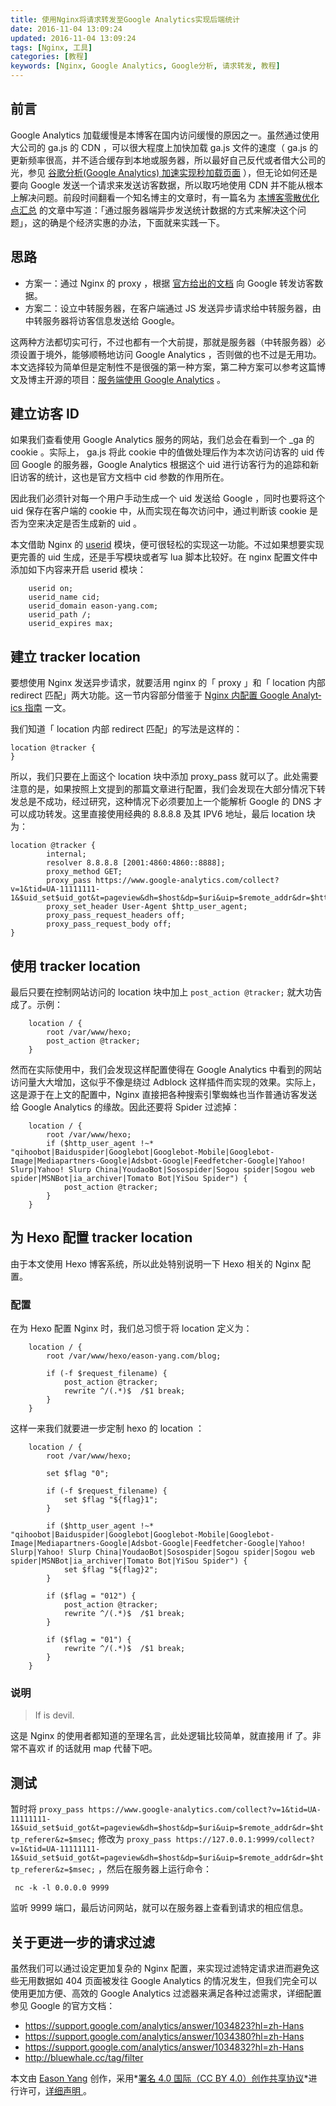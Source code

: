 ```yaml
---
title: 使用Nginx将请求转发至Google Analytics实现后端统计
date: 2016-11-04 13:09:24
updated: 2016-11-04 13:09:24
tags: [Nginx, 工具]
categories: [教程]
keywords: [Nginx, Google Analytics, Google分析, 请求转发, 教程]
---
```


## 前言

Google Analytics 加载缓慢是本博客在国内访问缓慢的原因之一。虽然通过使用大公司的 ga.js 的 CDN ，可以很大程度上加快加载 ga.js 文件的速度（ ga.js 的更新频率很高，并不适合缓存到本地或服务器，所以最好自己反代或者借大公司的光，参见 [谷歌分析(Google Analytics) 加速实现秒加载页面](https://joway.wang/posts/Hexo/2016-05-15-Google-Analytics.html) ），但无论如何还是要向 Google 发送一个请求来发送访客数据，所以取巧地使用 CDN 并不能从根本上解决问题。前段时间翻看一个知名博主的文章时，有一篇名为 [本博客零散优化点汇总](https://imququ.com/post/summary-of-my-blog-optimization.html) 的文章中写道：「通过服务器端异步发送统计数据的方式来解决这个问题」，这的确是个经济实惠的办法，下面就来实践一下。

## 思路

- 方案一：通过 Nginx 的 proxy ，根据 [官方给出的文档](https://developers.google.com/analytics/devguides/collection/protocol/v1/reference) 向 Google 转发访客数据。
- 方案二：设立中转服务器，在客户端通过 JS 发送异步请求给中转服务器，由中转服务器将访客信息发送给 Google。

这两种方法都切实可行，不过也都有一个大前提，那就是服务器（中转服务器）必须设置于境外，能够顺畅地访问 Google Analytics ，否则做的也不过是无用功。本文选择较为简单但是定制性不是很强的第一种方案，第二种方案可以参考这篇博文及博主开源的项目：[服务端使用 Google Analytics](https://blog.alphatr.com/google-analytics-on-server.html) 。<!--more-->

## 建立访客 ID

如果我们查看使用 Google Analytics 服务的网站，我们总会在看到一个 _ga 的 cookie 。实际上， ga.js 将此 cookie 中的值做处理后作为本次访问访客的 uid 传回 Google 的服务器，Google Analytics 根据这个 uid 进行访客行为的追踪和新旧访客的统计，这也是官方文档中 cid 参数的作用所在。

因此我们必须针对每一个用户手动生成一个 uid 发送给 Google ，同时也要将这个 uid 保存在客户端的 cookie 中，从而实现在每次访问中，通过判断该 cookie 是否为空来决定是否生成新的 uid 。

本文借助 Nginx 的 [userid](http://nginx.org/en/docs/http/ngx_http_userid_module.html) 模块，便可很轻松的实现这一功能。不过如果想要实现更完善的 uid 生成，还是手写模块或者写 lua 脚本比较好。在 nginx 配置文件中添加如下内容来开启 userid 模块：

```nginx
    userid on;
    userid_name cid;
    userid_domain eason-yang.com;
    userid_path /;
    userid_expires max;
```

## 建立 tracker location

要想使用 Nginx 发送异步请求，就要活用 nginx 的「 proxy 」和「 location 内部 redirect 匹配」两大功能。这一节内容部分借鉴于 [Ng­inx 内配置 Google An­a­lyt­ics 指南](https://darknode.in/network/nginx-google-analytics/) 一文。

我们知道「 location 内部 redirect 匹配」的写法是这样的：

```nginx
location @tracker {
}
```

所以，我们只要在上面这个 location 块中添加 proxy_pass 就可以了。此处需要注意的是，如果按照上文提到的那篇文章进行配置，我们会发现在大部分情况下转发总是不成功，经过研究，这种情况下必须要加上一个能解析 Google 的 DNS 才可以成功转发。这里直接使用经典的 8.8.8.8 及其 IPV6 地址，最后 location 块为： 

```nginx
location @tracker {        
        internal;
        resolver 8.8.8.8 [2001:4860:4860::8888];
        proxy_method GET;
        proxy_pass https://www.google-analytics.com/collect?v=1&tid=UA-11111111-1&$uid_set$uid_got&t=pageview&dh=$host&dp=$uri&uip=$remote_addr&dr=$http_referer&z=$msec;
        proxy_set_header User-Agent $http_user_agent;
        proxy_pass_request_headers off;
        proxy_pass_request_body off;
}
```

## 使用 tracker location

最后只要在控制网站访问的 location 块中加上 `post_action @tracker;` 就大功告成了。示例：

```nginx
    location / {
        root /var/www/hexo;
        post_action @tracker;
    }
```

然而在实际使用中，我们会发现这样配置使得在 Google Analytics 中看到的网站访问量大大增加，这似乎不像是绕过 Adblock 这样插件而实现的效果。实际上，这是源于在上文的配置中，Nginx 直接把各种搜索引擎蜘蛛也当作普通访客发送给 Google Analytics 的缘故。因此还要将 Spider 过滤掉：

```nginx
    location / {
        root /var/www/hexo;
        if ($http_user_agent !~* "qihoobot|Baiduspider|Googlebot|Googlebot-Mobile|Googlebot-Image|Mediapartners-Google|Adsbot-Google|Feedfetcher-Google|Yahoo! Slurp|Yahoo! Slurp China|YoudaoBot|Sosospider|Sogou spider|Sogou web spider|MSNBot|ia_archiver|Tomato Bot|YiSou Spider") {
            post_action @tracker;
        }
    }
```

## 为 Hexo 配置 tracker location

由于本文使用 Hexo 博客系统，所以此处特别说明一下 Hexo 相关的 Nginx 配置。

### 配置

在为 Hexo 配置 Nginx 时，我们总习惯于将 location 定义为：

```nginx
    location / {
        root /var/www/hexo/eason-yang.com/blog;                   

        if (-f $request_filename) {                                            
            post_action @tracker;
            rewrite ^/(.*)$  /$1 break;   
        }
    }
```

这样一来我们就要进一步定制 hexo 的 location ：

```nginx
    location / {
        root /var/www/hexo;                   

        set $flag "0";

        if (-f $request_filename) {                                            
            set $flag "${flag}1";
        }   

        if ($http_user_agent !~* "qihoobot|Baiduspider|Googlebot|Googlebot-Mobile|Googlebot-Image|Mediapartners-Google|Adsbot-Google|Feedfetcher-Google|Yahoo! Slurp|Yahoo! Slurp China|YoudaoBot|Sosospider|Sogou spider|Sogou web spider|MSNBot|ia_archiver|Tomato Bot|YiSou Spider") {
            set $flag "${flag}2";
        }

        if ($flag = "012") {
            post_action @tracker;
            rewrite ^/(.*)$  /$1 break;                                    
        }

        if ($flag = "01") {
            rewrite ^/(.*)$  /$1 break;                                    
        }
    }
```

### 说明

> If is devil.

这是 Nginx 的使用者都知道的至理名言，此处逻辑比较简单，就直接用 if 了。非常不喜欢 if 的话就用 map 代替下吧。

## 测试

暂时将 `proxy_pass https://www.google-analytics.com/collect?v=1&tid=UA-11111111-1&$uid_set$uid_got&t=pageview&dh=$host&dp=$uri&uip=$remote_addr&dr=$http_referer&z=$msec;` 修改为 `proxy_pass https://127.0.0.1:9999/collect?v=1&tid=UA-11111111-1&$uid_set$uid_got&t=pageview&dh=$host&dp=$uri&uip=$remote_addr&dr=$http_referer&z=$msec;` ，然后在服务器上运行命令：

```shell
 nc -k -l 0.0.0.0 9999
```

监听 9999 端口，最后访问网站，就可以在服务器上查看到请求的相应信息。

## 关于更进一步的请求过滤

虽然我们可以通过设定更加复杂的 Nginx 配置，来实现过滤特定请求进而避免这些无用数据如 404 页面被发往 Google Analytics 的情况发生，但我们完全可以使用更加方便、高效的 Google Analytics 过滤器来满足各种过滤需求，详细配置参见 Google 的官方文档：

- https://support.google.com/analytics/answer/1034823?hl=zh-Hans
- https://support.google.com/analytics/answer/1034380?hl=zh-Hans
- https://support.google.com/analytics/answer/1034832?hl=zh-Hans
- http://bluewhale.cc/tag/filter

本文由 [Eason Yang](https://eason-yang.com) 创作，采用*[署名 4.0 国际（CC BY 4.0）创作共享协议](http://creativecommons.org/licenses/by/4.0/deed.zh)*进行许可，[详细声明 ](https://eason-yang.com/about/)。